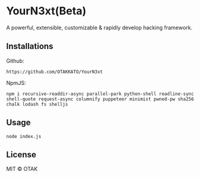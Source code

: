 # YourN3xt(Beta)
A powerful, extensible, customizable & rapidly develop hacking framework.

## Installations
Github:
```
https://github.com/OTAKKATO/YourN3xt
```

NpmJS:
```
npm i recursive-readdir-async parallel-park python-shell readline-sync shell-quote request-async columnify puppeteer minimist pwned-pw sha256 chalk lodash fs shelljs
```

## Usage
```
node index.js
```

## License
MIT © OTAK